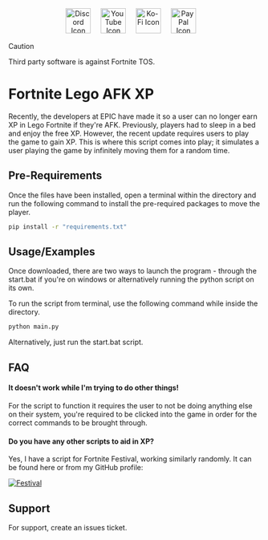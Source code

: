 <div align="center">
  <a href="https://discord.gg/td2rJwcEkT"><img src="https://icons.iconarchive.com/icons/papirus-team/papirus-apps/512/discord-icon.png" height="50" alt="Discord Icon"></a>
  <img width="12"></img>
  <a href="https://www.youtube.com/@N4GR"><img src="https://icons.iconarchive.com/icons/bokehlicia/captiva/128/web-google-youtube-icon.png" height="50" alt="YouTube Icon"></a>
  <img width="12"></img>
  <a href="https://ko-fi.com/n4gr"><img src="https://cdn.prod.website-files.com/5c14e387dab576fe667689cf/61e1116779fc0a9bd5bdbcc7_Frame%206.png" height="50" alt="Ko-Fi Icon"></a>
  <img width="12"></img>
  <a href="https://paypal.me/n4gr"><img src="https://upload.wikimedia.org/wikipedia/commons/b/b7/PayPal_Logo_Icon_2014.svg" height="50" alt="PayPal Icon"></a>
  <img width="12"></img>
</div>

> [!CAUTION]
> Third party software is against Fortnite TOS.

# Fortnite Lego AFK XP

Recently, the developers at EPIC have made it so a user can no longer earn XP in Lego Fortnite if they're AFK. Previously, players had to sleep in a bed and enjoy the free XP. However, the recent update requires users to play the game to gain XP. This is where this script comes into play; it simulates a user playing the game by infinitely moving them for a random time.

## Pre-Requirements
Once the files have been installed, open a terminal within the directory and run the following command to install the pre-required packages to move the player.
```bash
pip install -r "requirements.txt"
```

## Usage/Examples
Once downloaded, there are two ways to launch the program - through the start.bat if you're on windows or alternatively running the python script on its own.

To run the script from terminal, use the following command while inside the directory.
```bash
python main.py
```
Alternatively, just run the start.bat script.


## FAQ

#### It doesn't work while I'm trying to do other things!

For the script to function it requires the user to not be doing anything else on their system, you're required to be clicked into the game in order for the correct commands to be brought through.

#### Do you have any other scripts to aid in XP?

Yes, I have a script for Fortnite Festival, working similarly randomly. It can be found here or from my GitHub profile:

[![Festival](https://img.shields.io/badge/N4GR-Festival%20XP%20Macro-red?style=for-the-badge&logo=github&logoColor=red&logoSize=auto&labelColor=white)](https://github.com/N4GR/Fortnite-Festival-Stage-AFK-XP-Macro)

## Support
For support, create an issues ticket.
